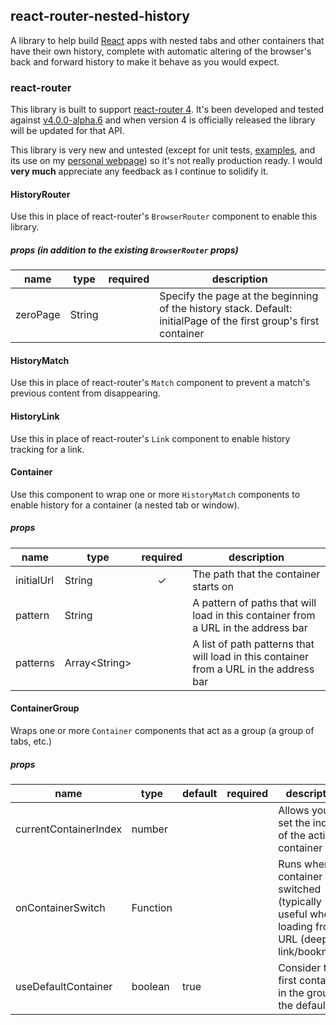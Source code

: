 react-router-nested-history
---------------------------

A library to help build [React](https://facebook.github.io/react) apps with nested tabs and other containers that have their own history, complete with automatic altering of the browser's back and forward history to make it behave as you would expect.

### react-router
This library is built to support [react-router 4](https://github.com/ReactTraining/react-router/tree/v4).
It's been developed and tested against [v4.0.0-alpha.6](https://github.com/ReactTraining/react-router/releases/tag/v4.0.0-alpha.6) and
when version 4 is officially released the library will be updated for that API.

This library is very new and untested
(except for unit tests, [examples](https://kenfehling.github.io/react-router-nested-history/), and its use on my
[personal webpage](http://kenfehling.com)) so it's not really production ready. I
would **very much** appreciate any feedback as I continue to solidify it.

#### HistoryRouter
Use this in place of react-router's `BrowserRouter` component to enable this library.

##### props (in addition to the existing `BrowserRouter` props)
<table class="table table-bordered table-striped">
    <thead>
    <tr>
        <th>name</th>
        <th>type</th>
        <th>required</th>
        <th>description</th>
    </tr>
    </thead>
    <tbody>
        <tr>
          <td>zeroPage</td>
          <td>String</td>
          <td align="center"></td>
          <td>
            Specify the page at the beginning of the history stack.
            Default: initialPage of the first group's first container
          </td>
        </tr>
    </tbody>
</table>

#### HistoryMatch
Use this in place of react-router's `Match` component to prevent a match's previous content from disappearing.

#### HistoryLink
Use this in place of react-router's `Link` component to enable history tracking for a link.

#### Container
Use this component to wrap one or more `HistoryMatch` components to enable history for a container (a nested tab or window).

##### props
<table class="table table-bordered table-striped">
    <thead>
    <tr>
        <th>name</th>
        <th>type</th>
        <th>required</th>
        <th>description</th>
    </tr>
    </thead>
    <tbody>
        <tr>
          <td>initialUrl</td>
          <td>String</td>
          <td align="center">✓</td>
          <td>The path that the container starts on</td>
        </tr>
        <tr>
          <td>pattern</td>
          <td>String</td>
          <td></td>
          <td>A pattern of paths that will load in this container from a URL in the address bar</td>
        </tr>
        <tr>
          <td>patterns</td>
          <td>Array&lt;String&gt;</td>
          <td></td>
          <td>A list of path patterns that will load in this container from a URL in the address bar</td>
        </tr>
    </tbody>   
</table>

#### ContainerGroup
Wraps one or more `Container` components that act as a group (a group of tabs, etc.)

##### props
<table class="table table-bordered table-striped">
    <thead>
    <tr>
        <th>name</th>
        <th>type</th>
        <th>default</th>
        <th>required</th>
        <th>description</th>
    </tr>
    </thead>
    <tbody>
        <tr>
          <td>currentContainerIndex</td>
          <td>number</td>
          <td></td>
          <td align="center"></td>
          <td>Allows you to set the index of the active container</td>
        </tr>
        <tr>
          <td>onContainerSwitch</td>
          <td>Function</td>
          <td></td>
          <td></td>
          <td>Runs when a container is switched (typically useful when loading from a URL (deep link/bookmark)</td>
        </tr>
        <tr>
          <td>useDefaultContainer</td>
          <td>boolean</td>
          <td>true</td>
          <td></td>
          <td>Consider the first container in the group as the default</td>
        </tr>
    </tbody>   
</table>
